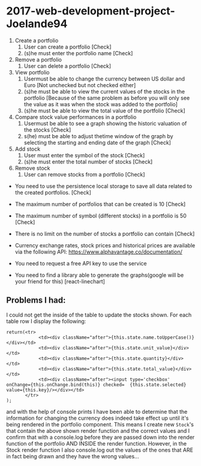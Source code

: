 # 2017-web-development-project-Joelande94
1. Create a portfolio
    1. User can create a portfolio [Check]
    2. (s)he must enter the portfolio name [Check]
2. Remove a portfolio
    1. User can delete a portfolio [Check]
3. View portfolio
    1. Usermust be able to change the currency between US dollar and Euro [Not unchecked but not checked either]
    2. (s)he must be able to view the current values of the stocks in the portfolio [Because of the same problem as before you will only see the value as it was when the stock was added to the portfolio]
    3. (s)he must be able to view the total value of the portfolio [Check]
4. Compare stock value performances in a portfolio
    1. Usermust be able to see a graph showing the historic valuation of the stocks [Check]
    2. s(he) must be able to adjust thetime window of the graph by selecting the starting and ending date of the graph [Check]
5. Add stock
    1. User must enter the symbol of the stock [Check]
    2. (s)he must enter the total number of stocks [Check]
6. Remove stock
    1. User can remove stocks from a portfolio [Check]

* You need to use the persistence local storage to save all data related to the created portfolios. [Check]

* The maximum number of portfolios that can be created is 10 [Check]

* The maximum number of symbol (different stocks) in a portfolio is 50 [Check]

* There is no limit on the number of stocks a portfolio can contain [Check]

* Currency exchange rates, stock prices and historical prices are available via the following API: https://www.alphavantage.co/documentation/

* You need to request a free API key to use the service

* You need to find a library able to generate the graphs(google will be your friend for this) [react-linechart]


## Problems I had:
I could not get the inside of the table to update the stocks shown. For each table row I display the following:
```
return(<tr>
            <td><div className="after">{this.state.name.toUpperCase()}</div></td>
            <td><div className="after">{this.state.unit_value}</div></td>
            <td><div className="after">{this.state.quantity}</div></td>
            <td><div className="after">{this.state.total_value}</div></td>
            <td><div className="after"><input type='checkbox' onChange={this.onChange.bind(this)} checked=  {this.state.selected} value={this.key}/></div></td>
       </tr>
);
```
and with the help of console prints I have been able to determine that the information for changing the currency does indeed take effect up until it's being rendered in the portfolio component. This means I create new `Stock`'s that contain the above shown render function and the correct values and I confirm that with a console.log before they are passed down into the render function of the portfolio AND INSIDE the render function. However, in the Stock render function I also console.log out the values of the ones that ARE in fact being drawn and they have the wrong values... 
